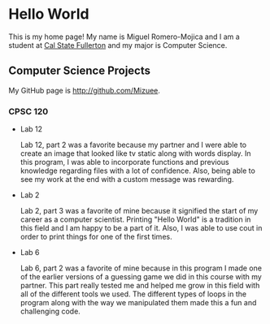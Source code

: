 # Hello World

This is my home page! My name is Miguel Romero-Mojica and I am a student at [Cal State Fullerton](http://www.fullerton.edu/) and my major is Computer Science.

## Computer Science Projects

My GitHub page is http://github.com/Mizuee.

### CPSC 120

* Lab 12

    Lab 12, part 2 was a favorite because my partner and I were able to create an image that looked like tv static along with words display. In this program, I was able to incorporate functions and previous knowledge regarding files with a lot of confidence. Also, being able to see my work at the end with a custom message was rewarding.

* Lab 2

    Lab 2, part 3 was a favorite of mine because it signified the start of my career as a computer scientist. Printing "Hello World" is a tradition in this field and I am happy to be a part of it. Also, I was able to use cout in order to print things for one of the first times.

* Lab 6

    Lab 6, part 2 was a favorite of mine because in this program I made one of the earlier versions of a guessing game we did in this course with my partner. This part really tested me and helped me grow in this field with all of the different tools we used. The different types of loops in the program along with the way we manipulated them made this a fun and challenging code. 